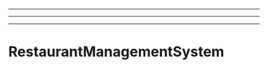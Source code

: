 -------------------------------------------------
----------------------------------------------------------------------------------------------------
----------------------------------------------------------------------------------------------------
# RestaurantManagementSystem
